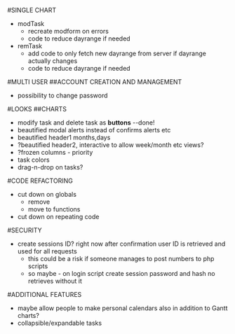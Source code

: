 #SINGLE CHART
* modTask
    * recreate modform on errors
    * code to reduce dayrange if needed
* remTask
    * add code to only fetch new dayrange from server if dayrange actually changes
    * code to reduce dayrange if needed


#MULTI USER
##ACCOUNT CREATION AND MANAGEMENT
* possibility to change password

#LOOKS
##CHARTS
* modify task and delete task as **buttons** --done!
* beautified modal alerts instead of confirms alerts etc
* beautified header1 months,days
* ?beautified header2, interactive to allow week/month etc views?
* ?frozen columns - priority
* task colors
* drag-n-drop on tasks?

#CODE REFACTORING

* cut down on globals
    * remove
    * move to functions
* cut down on repeating code


#SECURITY
* create sessions ID? right now after confirmation user ID is retrieved
and used for all requests 
    * this could be a risk if someone manages to post numbers to php scripts
    * so maybe - on login script create session password and hash no retrieves without it

#ADDITIONAL FEATURES
* maybe allow people to make personal calendars also in addition to Gantt charts?
* collapsible/expandable tasks

